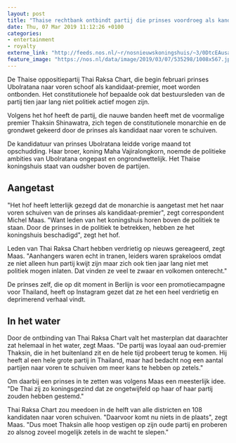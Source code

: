 ```yaml
---
layout: post
title: "Thaise rechtbank ontbindt partij die prinses voordroeg als kandidaat-premier"
date: Thu, 07 Mar 2019 11:12:26 +0100
categories: 
- entertainment 
- royalty 
externe_link: "http://feeds.nos.nl/~r/nosnieuwskoningshuis/~3/0DtcEAusa_0/2274868"
feature_image: "https://nos.nl/data/image/2019/03/07/535298/1008x567.jpg"
---
```


<p>De Thaise oppositiepartij Thai Raksa Chart, die begin februari prinses Ubolratana naar voren schoof als kandidaat-premier, moet worden ontbonden. Het constitutionele hof bepaalde ook dat bestuursleden van de partij tien jaar lang niet politiek actief mogen zijn.</p>
<p>Volgens het hof heeft de partij, die nauwe banden heeft met de voormalige premier Thaksin Shinawatra, zich tegen de constitutionele monarchie en de grondwet gekeerd door de prinses als kandidaat naar voren te schuiven.</p>
<p>De kandidatuur van prinses Ubolratana leidde vorige maand tot opschudding. Haar broer, koning Maha Vajiralongkorn, noemde de politieke ambities van Ubolratana ongepast en ongrondwettelijk. Het Thaise koningshuis staat van oudsher boven de partijen.</p>
<h2>Aangetast</h2>
<p>"Het hof heeft letterlijk gezegd dat de monarchie is aangetast met het naar voren schuiven van de prinses als kandidaat-premier", zegt correspondent Michel Maas. "Want leden van het koningshuis horen boven de politiek te staan. Door de prinses in de politiek te betrekken, hebben ze het koningshuis beschadigd", zegt het hof.</p>
<p>Leden van Thai Raksa Chart hebben verdrietig op nieuws gereageerd, zegt Maas. "Aanhangers waren echt in tranen, leiders waren sprakeloos omdat ze niet alleen hun partij kwijt zijn maar zich ook tien jaar lang niet met politiek mogen inlaten. Dat vinden ze veel te zwaar en volkomen onterecht."</p>
<p>De prinses zelf, die op dit moment in Berlijn is voor een promotiecampagne voor Thailand, heeft op Instagram gezet dat ze het een heel verdrietig en deprimerend verhaal vindt.</p>
<h2>In het water</h2>
<p>Door de ontbinding van Thai Raksa Chart valt het masterplan dat daarachter zat helemaal in het water, zegt Maas. "De partij was loyaal aan oud-premier Thaksin, die in het buitenland zit en de hele tijd probeert terug te komen. Hij heeft al een hele grote partij in Thailand, maar had bedacht nog een aantal partijen naar voren te schuiven om meer kans te hebben op zetels."</p>
<p>Om daarbij een prinses in te zetten was volgens Maas een meesterlijk idee. "De Thai zij zo koningsgezind dat ze ongetwijfeld op haar of haar partij zouden hebben gestemd."</p>
<p>Thai Raksa Chart zou meedoen in de helft van alle districten en 108 kandidaten naar voren schuiven. "Daarvoor komt nu niets in de plaats", zegt Maas. "Dus moet Thaksin alle hoop vestigen op zijn oude partij en proberen zo alsnog zoveel mogelijk zetels in de wacht te slepen."</p><img src="http://feeds.feedburner.com/~r/nosnieuwskoningshuis/~4/0DtcEAusa_0" height="1" width="1" alt=""/>
